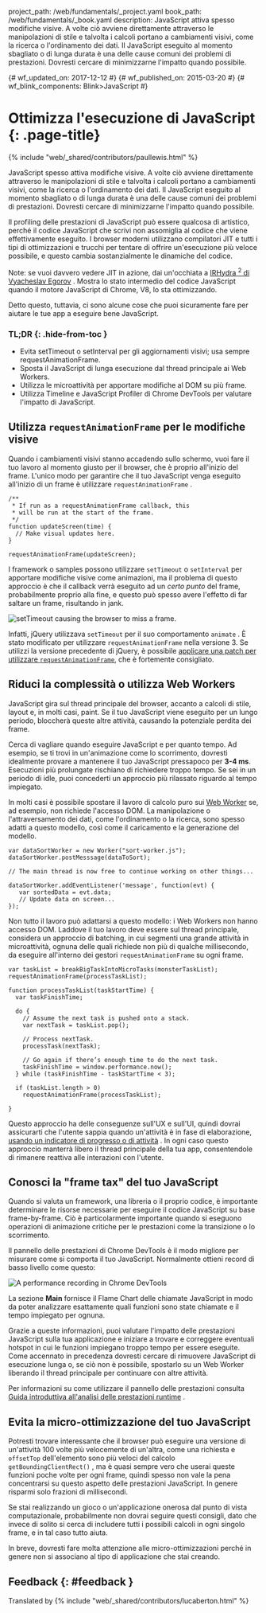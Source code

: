 project_path: /web/fundamentals/_project.yaml book_path: /web/fundamentals/_book.yaml description: JavaScript attiva spesso modifiche visive. A volte ciò avviene direttamente attraverso le manipolazioni di stile e talvolta i calcoli portano a cambiamenti visivi, come la ricerca o l'ordinamento dei dati. Il JavaScript eseguito al momento sbagliato o di lunga durata è una delle cause comuni dei problemi di prestazioni. Dovresti cercare di minimizzarne l'impatto quando possibile.

{# wf_updated_on: 2017-12-12 #} {# wf_published_on: 2015-03-20 #} {# wf_blink_components: Blink>JavaScript #}

# Ottimizza l'esecuzione di JavaScript {: .page-title}

{% include "web/_shared/contributors/paullewis.html" %}

JavaScript spesso attiva modifiche visive. A volte ciò avviene direttamente attraverso le manipolazioni di stile e talvolta i calcoli portano a cambiamenti visivi, come la ricerca o l'ordinamento dei dati. Il JavaScript eseguito al momento sbagliato o di lunga durata è una delle cause comuni dei problemi di prestazioni. Dovresti cercare di minimizzarne l'impatto quando possibile.

Il profiling delle prestazioni di JavaScript può essere qualcosa di artistico, perché il codice JavaScript che scrivi non assomiglia al codice che viene effettivamente eseguito. I browser moderni utilizzano compilatori JIT e tutti i tipi di ottimizzazioni e trucchi per tentare di offrire un'esecuzione più veloce possibile, e questo cambia sostanzialmente le dinamiche del codice.

Note: se vuoi davvero vedere JIT in azione, dai un'occhiata a [IRHydra <sup>2</sup> di Vyacheslav Egorov](http://mrale.ph/irhydra/2/) . Mostra lo stato intermedio del codice JavaScript quando il motore JavaScript di Chrome, V8, lo sta ottimizzando.

Detto questo, tuttavia, ci sono alcune cose che puoi sicuramente fare per aiutare le tue app a eseguire bene JavaScript.

### TL;DR {: .hide-from-toc }

* Evita setTimeout o setInterval per gli aggiornamenti visivi; usa sempre requestAnimationFrame.
* Sposta il JavaScript di lunga esecuzione dal thread principale ai Web Workers.
* Utilizza le microattività per apportare modifiche al DOM su più frame.
* Utilizza Timeline e JavaScript Profiler di Chrome DevTools per valutare l'impatto di JavaScript.

## Utilizza `requestAnimationFrame` per le modifiche visive

Quando i cambiamenti visivi stanno accadendo sullo schermo, vuoi fare il tuo lavoro al momento giusto per il browser, che è proprio all'inizio del frame. L'unico modo per garantire che il tuo JavaScript venga eseguito all'inizio di un frame è utilizzare `requestAnimationFrame` .

    /**
     * If run as a requestAnimationFrame callback, this
     * will be run at the start of the frame.
     */
    function updateScreen(time) {
      // Make visual updates here.
    }
    
    requestAnimationFrame(updateScreen);
    

I framework o samples possono utilizzare `setTimeout` o `setInterval` per apportare modifiche visive come animazioni, ma il problema di questo approccio è che il callback verrà eseguito ad un *certo punto* del frame, probabilmente proprio alla fine, e questo può spesso avere l'effetto di far saltare un frame, risultando in jank.

<img src="images/optimize-javascript-execution/settimeout.jpg" alt="setTimeout
causing the browser to miss a frame." />

Infatti, jQuery utilizzava `setTimeout` per il suo comportamento `animate` . È stato modificato per utilizzare `requestAnimationFrame` nella versione 3. Se utilizzi la versione precedente di jQuery, è possibile <a
href="https://github.com/gnarf/jquery-requestAnimationFrame"
data-md-type="link">applicare una patch per utilizzare <code>requestAnimationFrame</code></a>, che è fortemente consigliato.

## Riduci la complessità o utilizza Web Workers

JavaScript gira sul thread principale del browser, accanto a calcoli di stile, layout e, in molti casi, paint. Se il tuo JavaScript viene eseguito per un lungo periodo, bloccherà queste altre attività, causando la potenziale perdita dei frame.

Cerca di vagliare quando eseguire JavaScript e per quanto tempo. Ad esempio, se ti trovi in un'animazione come lo scorrimento, dovresti idealmente provare a mantenere il tuo JavaScript pressapoco per **3-4 ms**. Esecuzioni più prolungate rischiano di richiedere troppo tempo. Se sei in un periodo di idle, puoi concederti un approccio più rilassato riguardo al tempo impiegato.

In molti casi è possibile spostare il lavoro di calcolo puro sui [Web Worker](https://developer.mozilla.org/en-US/docs/Web/API/Web_Workers_API/basic_usage) se, ad esempio, non richiede l'accesso DOM. La manipolazione o l'attraversamento dei dati, come l'ordinamento o la ricerca, sono spesso adatti a questo modello, così come il caricamento e la generazione del modello.

    var dataSortWorker = new Worker("sort-worker.js");
    dataSortWorker.postMesssage(dataToSort);
    
    // The main thread is now free to continue working on other things...
    
    dataSortWorker.addEventListener('message', function(evt) {
       var sortedData = evt.data;
       // Update data on screen...
    });
    

Non tutto il lavoro può adattarsi a questo modello: i Web Workers non hanno accesso DOM. Laddove il tuo lavoro deve essere sul thread principale, considera un approccio di batching, in cui segmenti una grande attività in microattività, ognuna delle quali richiede non più di qualche millisecondo, da eseguire all'interno dei gestori `requestAnimationFrame` su ogni frame.

    var taskList = breakBigTaskIntoMicroTasks(monsterTaskList);
    requestAnimationFrame(processTaskList);
    
    function processTaskList(taskStartTime) {
      var taskFinishTime;
    
      do {
        // Assume the next task is pushed onto a stack.
        var nextTask = taskList.pop();
    
        // Process nextTask.
        processTask(nextTask);
    
        // Go again if there’s enough time to do the next task.
        taskFinishTime = window.performance.now();
      } while (taskFinishTime - taskStartTime < 3);
    
      if (taskList.length > 0)
        requestAnimationFrame(processTaskList);
    
    }
    

Questo approccio ha delle conseguenze sull'UX e sull'UI, quindi dovrai assicurarti che l'utente sappia quando un'attività è in fase di elaborazione, [usando un indicatore di progresso o di attività](https://www.google.com/design/spec/components/progress-activity.html) . In ogni caso questo approccio manterrà libero il thread principale della tua app, consentendole di rimanere reattiva alle interazioni con l'utente.

## Conosci la "frame tax" del tuo JavaScript

Quando si valuta un framework, una libreria o il proprio codice, è importante determinare le risorse necessarie per eseguire il codice JavaScript su base frame-by-frame. Ciò è particolarmente importante quando si eseguono operazioni di animazione critiche per le prestazioni come la transizione o lo scorrimento.

Il pannello delle prestazioni di Chrome DevTools è il modo migliore per misurare come si comporta il tuo JavaScript. Normalmente ottieni record di basso livello come questo:

<img src="images/optimize-javascript-execution/low-js-detail.png"
     alt="A
performance recording in Chrome DevTools" />

La sezione **Main** fornisce il Flame Chart delle chiamate JavaScript in modo da poter analizzare esattamente quali funzioni sono state chiamate e il tempo impiegato per ognuna.

Grazie a queste informazioni, puoi valutare l'impatto delle prestazioni JavaScript sulla tua applicazione e iniziare a trovare e correggere eventuali hotspot in cui le funzioni impiegano troppo tempo per essere eseguite. Come accennato in precedenza dovresti cercare di rimuovere JavaScript di esecuzione lunga o, se ciò non è possibile, spostarlo su un Web Worker liberando il thread principale per continuare con altre attività.

Per informazioni su come utilizzare il pannello delle prestazioni consulta [Guida introduttiva all'analisi delle prestazioni runtime](/web/tools/chrome-devtools/evaluate-performance/) .

## Evita la micro-ottimizzazione del tuo JavaScript

Potresti trovare interessante che il browser può eseguire una versione di un'attività 100 volte più velocemente di un'altra, come una richiesta e `offsetTop` dell'elemento sono più veloci del calcolo `getBoundingClientRect()` , ma è quasi sempre vero che userai queste funzioni poche volte per ogni frame, quindi spesso non vale la pena concentrarsi su questo aspetto delle prestazioni JavaScript. In genere risparmi solo frazioni di millisecondi.

Se stai realizzando un gioco o un'applicazione onerosa dal punto di vista computazionale, probabilmente non dovrai seguire questi consigli, dato che invece di solito si cerca di includere tutti i possibili calcoli in ogni singolo frame, e in tal caso tutto aiuta.

In breve, dovresti fare molta attenzione alle micro-ottimizzazioni perché in genere non si associano al tipo di applicazione che stai creando.

## Feedback {: #feedback }

Translated by {% include "web/_shared/contributors/lucaberton.html" %}